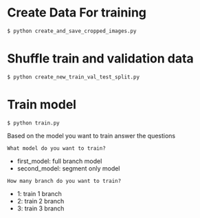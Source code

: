 # Create Data For training

```bash
$ python create_and_save_cropped_images.py
```

# Shuffle train and validation data

```bash
$ python create_new_train_val_test_split.py
```

# Train model

```bash
$ python train.py
```

Based on the model you want to train answer the questions

`What model do you want to train?`

- first_model: full branch model
- second_model: segment only model

`How many branch do you want to train?`

- 1: train 1 branch
- 2: train 2 branch
- 3: train 3 branch
